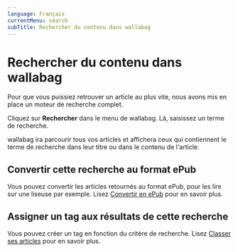 ```yaml
---
language: Français
currentMenu: search
subTitle: Rechercher du contenu dans wallabag
---
```


# Rechercher du contenu dans wallabag

Pour que vous puissiez retrouver un article au plus vite, nous avons mis en place un moteur de recherche complet.

Cliquez sur **Rechercher** dans le menu de wallabag. Là, saisissez un terme de recherche.

wallabag ira parcourir tous vos articles et affichera ceux qui contiennent le terme de recherche dans leur titre ou dans le contenu de l'article.

## Convertir cette recherche au format ePub

Vous pouvez convertir les articles retournés au format ePub, pour les lire sur une liseuse par exemple. Lisez [Convertir en ePub](Convertir_en_ePub.md) pour en savoir plus.

## Assigner un tag aux résultats de cette recherche

Vous pouvez créer un tag en fonction du critère de recherche. Lisez [Classer ses articles](Classer_ses_articles.md) pour en savoir plus.